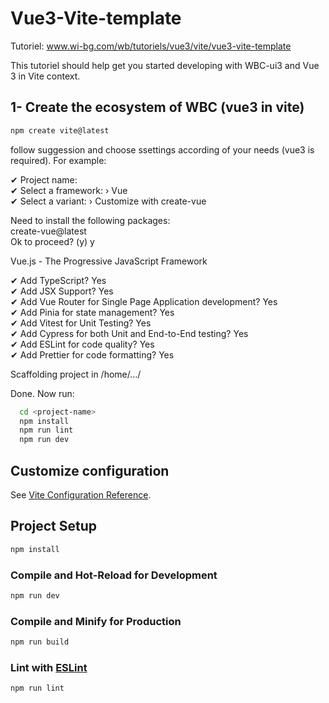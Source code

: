 # Vue3-Vite-template

Tutoriel: www.wi-bg.com/wb/tutoriels/vue3/vite/vue3-vite-template

This tutoriel should help get you started developing with WBC-ui3 and Vue 3 in Vite context.

## 1- Create the ecosystem of WBC (vue3 in vite)

<!--  -->

```sh
npm create vite@latest
```

follow suggession and choose ssettings according of your needs (vue3 is required). For example:

✔ Project name: <project-name>  
✔ Select a framework: › Vue  
✔ Select a variant: › Customize with create-vue

Need to install the following packages:  
create-vue@latest  
Ok to proceed? (y) y

Vue.js - The Progressive JavaScript Framework

✔ Add TypeScript? Yes  
✔ Add JSX Support? Yes  
✔ Add Vue Router for Single Page Application development? Yes  
✔ Add Pinia for state management? Yes  
✔ Add Vitest for Unit Testing? Yes  
✔ Add Cypress for both Unit and End-to-End testing? Yes  
✔ Add ESLint for code quality? Yes  
✔ Add Prettier for code formatting? Yes

Scaffolding project in /home/.../<project-name>

Done. Now run:

```sh
  cd <project-name>
  npm install
  npm run lint
  npm run dev
```

## Customize configuration

See [Vite Configuration Reference](https://vitejs.dev/config/).

## Project Setup

```sh
npm install
```

### Compile and Hot-Reload for Development

```sh
npm run dev
```

### Compile and Minify for Production

```sh
npm run build
```

### Lint with [ESLint](https://eslint.org/)

```sh
npm run lint
```
